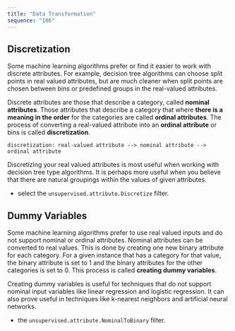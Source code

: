 ```yaml
---
title: "Data Transformation"
sequence: "106"
---
```


## Discretization

Some machine learning algorithms prefer or find it easier to work with discrete attributes.
For example, decision tree algorithms can choose split points in real valued attributes,
but are much cleaner when split points are chosen between bins or predefined groups in the real-valued attributes.

Discrete attributes are those that describe a category, called **nominal attributes**.
Those attributes that describe a category that
where **there is a meaning in the order** for the categories are called **ordinal attributes**.
The process of converting a real-valued attribute into an **ordinal attribute** or bins is called **discretization**.

```text
discretization: real-valued attribute --> nominal attribute --> ordinal attribute
```

Discretizing your real valued attributes is most useful when working with decision tree type algorithms.
It is perhaps more useful when you believe that there are natural groupings within
the values of given attributes.

- select the `unsupervised.attribute.Discretize` filter.

## Dummy Variables

Some machine learning algorithms prefer to use real valued inputs and do not support nominal or ordinal attributes.
Nominal attributes can be converted to real values.
This is done by creating one new binary attribute for each category.
For a given instance that has a category for that value, the binary attribute is set to 1 and
the binary attributes for the other categories is set to 0.
This process is called **creating dummy variables**.

Creating dummy variables is useful for techniques that do not support nominal input variables
like linear regression and logistic regression.
It can also prove useful in techniques like k-nearest neighbors and artificial neural networks.

- the `unsupervised.attribute.NominalToBinary` filter.

